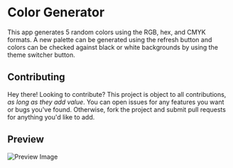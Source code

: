# Color Generator
This app generates 5 random colors using the RGB, hex, and CMYK formats. A new palette can be generated using the refresh button and colors can be checked against black or white backgrounds by using the theme switcher button.

## Contributing
Hey there! Looking to contribute? This project is object to all contributions, *as long as they add value*. You can open issues for any features you want or bugs you've found. Otherwise, fork the project and submit pull requests for anything you'd like to add.

## Preview
![Preview Image](https://raw.githubusercontent.com/christian-cleberg/color-generator/master/preview.png)
